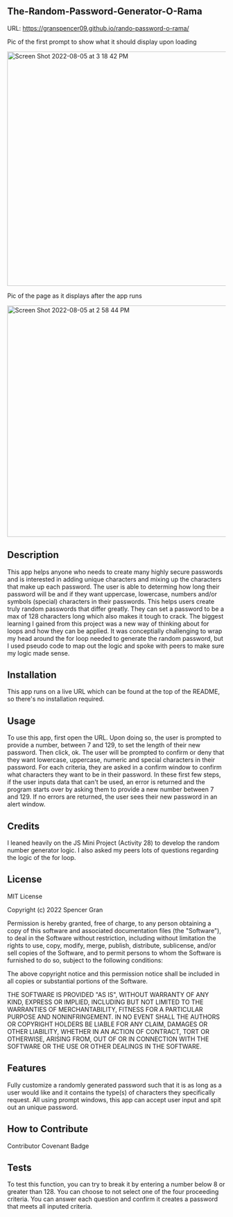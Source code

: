 ## The-Random-Password-Generator-O-Rama

URL: https://granspencer09.github.io/rando-password-o-rama/

Pic of the first prompt to show what it should display upon loading

<img width="539" alt="Screen Shot 2022-08-05 at 3 18 42 PM" src="https://user-images.githubusercontent.com/28960328/183218694-84315175-4c7a-476f-bd69-b326f75bbe00.png">

Pic of the page as it displays after the app runs

<img width="532" alt="Screen Shot 2022-08-05 at 2 58 44 PM" src="https://user-images.githubusercontent.com/28960328/183216907-c2306ea1-459c-4aaa-ad2b-5e707fafa711.png">


## Description
This app helps anyone who needs to create many highly secure passwords and is interested in adding unique characters and mixing up the characters that make up each password. The user is able to determing how long their password will be and if they want uppercase, lowercase, numbers and/or symbols (special) characters in their passwords. This helps users create truly random passwords that differ greatly. They can set a password to be a max of 128 characters long which also makes it tough to crack. The biggest learning I gained from this project was a new way of thinking about for loops and how they can be applied. It was conceptially challenging to wrap my head around the for loop needed to generate the random password, but I used pseudo code to map out the logic and spoke with peers to make sure my logic made sense.

## Installation
This app runs on a live URL which can be found at the top of the README, so there's no installation required.


## Usage
To use this app, first open the URL. Upon doing so, the user is prompted to provide a number, between 7 and 129, to set the length of their new password. Then click, ok. The user will be prompted to confirm or deny that they want lowercase, uppercase, numeric and special characters in their password. For each criteria, they are asked in a confirm window to confirm what characters they want to be in their password. In these first few steps, if the user inputs data that can't be used, an error is returned and the program starts over by asking them to provide a new number between 7 and 129. If no errors are returned, the user sees their new password in an alert window.


## Credits
I leaned heavily on the JS Mini Project (Activity 28) to develop the random number generator logic. I also asked my peers lots of questions regarding the logic of the for loop.


## License
MIT License

Copyright (c) 2022 Spencer Gran

Permission is hereby granted, free of charge, to any person obtaining a copy of this software and associated documentation files (the "Software"), to deal in the Software without restriction, including without limitation the rights to use, copy, modify, merge, publish, distribute, sublicense, and/or sell copies of the Software, and to permit persons to whom the Software is furnished to do so, subject to the following conditions:

The above copyright notice and this permission notice shall be included in all copies or substantial portions of the Software.

THE SOFTWARE IS PROVIDED "AS IS", WITHOUT WARRANTY OF ANY KIND, EXPRESS OR IMPLIED, INCLUDING BUT NOT LIMITED TO THE WARRANTIES OF MERCHANTABILITY, FITNESS FOR A PARTICULAR PURPOSE AND NONINFRINGEMENT. IN NO EVENT SHALL THE AUTHORS OR COPYRIGHT HOLDERS BE LIABLE FOR ANY CLAIM, DAMAGES OR OTHER LIABILITY, WHETHER IN AN ACTION OF CONTRACT, TORT OR OTHERWISE, ARISING FROM, OUT OF OR IN CONNECTION WITH THE SOFTWARE OR THE USE OR OTHER DEALINGS IN THE SOFTWARE.


## Features
Fully customize a randomly generated password such that it is as long as a user would like and it contains the type(s) of characters they specifically request. All using prompt windows, this app can accept user input and spit out an unique password.


## How to Contribute
Contributor Covenant Badge

## Tests
To test this function, you can try to break it by entering a number below 8 or greater than 128. You can choose to not select one of the four proceeding criteria. You can answer each question and confirm it creates a password that meets all inputed criteria.

